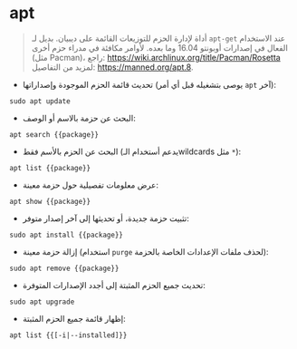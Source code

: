 # apt

> أداة لإدارة الحزم للتوزيعات القائمة على ديبيان.
> بديل لـ `apt-get` عند الاستخدام الفعال في إصدارات أوبونتو 16.04 وما بعده.
> لأوامر مكافئة في مدراء حزم أخرى (مثل Pacman)، راجع: https://wiki.archlinux.org/title/Pacman/Rosetta
> لمزيد من التفاصيل: <https://manned.org/apt.8>.

- تحديث قائمة الحزم الموجودة وإصداراتها (يوصى بتشغيله قبل أي أمر `apt` آخر):

`sudo apt update`

- البحث عن حزمة بالاسم أو الوصف:

`apt search {{package}}`

- البحث عن الحزم بالأسم فقط (يدعم أستخدام الـwildcards مثل `*`):

`apt list {{package}}`

- عرض معلومات تفصيلية حول حزمة معينة:

`apt show {{package}}`

- تثبيت حزمة جديدة، أو تحديثها إلى آخر إصدار متوفر:

`sudo apt install {{package}}`

- إزالة حزمة معينة (استخدام `purge` لحذف ملفات الإعدادات الخاصة بالحزمة):

`sudo apt remove {{package}}`

- تحديث جميع الحزم المثبتة إلى أجدد الإصدارات المتوفرة:

`sudo apt upgrade`

- إظهار قائمة جميع الحزم المثبتة:

`apt list {{[-i|--installed]}}`
